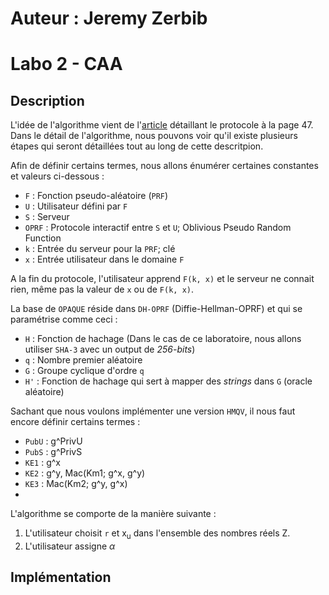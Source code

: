 # Auteur : Jeremy Zerbib
# Labo 2 - CAA

## Description

L'idée de l'algorithme vient de l'[article](https://eprint.iacr.org/2018/163.pdf) détaillant le protocole à la page 47.
Dans le détail de l'algorithme, nous pouvons voir qu'il existe plusieurs étapes qui seront détaillées tout au long de cette descritpion.

Afin de définir certains termes, nous allons énumérer certaines constantes et valeurs ci-dessous :   
- `F` : Fonction pseudo-aléatoire (`PRF`)
- `U` : Utilisateur défini par `F`
- `S` : Serveur
- `OPRF` : Protocole interactif entre `S` et `U`; Oblivious Pseudo Random Function 
- `k` : Entrée du serveur pour la `PRF`; clé
- `x` : Entrée utilisateur dans le domaine `F`

A la fin du protocole, l'utilisateur apprend `F(k, x)` et le serveur ne connait rien, même pas la valeur de `x` ou de `F(k, x)`.

La base de `OPAQUE` réside dans `DH-OPRF` (Diffie-Hellman-OPRF) et qui se paramétrise comme ceci :   
- `H` : Fonction de hachage (Dans le cas de ce laboratoire, nous allons utiliser `SHA-3` avec un output de *256-bits*)
- `q` : Nombre premier aléatoire
- `G` : Groupe cyclique d'ordre `q`
- `H'` : Fonction de hachage qui sert à mapper des *strings* dans `G` (oracle aléatoire)

Sachant que nous voulons implémenter une version `HMQV`, il nous faut encore définir certains termes :   
- `PubU` : g^PrivU
- `PubS` : g^PrivS
- `KE1` : g^x
- `KE2` : g^y, Mac(Km1; g^x, g^y)
- `KE3` : Mac(Km2; g^y, g^x)
-

L'algorithme se comporte de la manière suivante :

1. L'utilisateur choisit `r` et x<sub>u</sub> dans l'ensemble des nombres réels Z.
2. L'utilisateur assigne $\alpha$


## Implémentation

